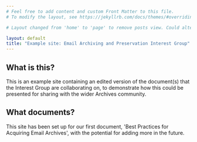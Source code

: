 ```yaml
---
# Feel free to add content and custom Front Matter to this file.
# To modify the layout, see https://jekyllrb.com/docs/themes/#overriding-theme-defaults

# Layout changed from 'home' to 'page' to remove posts view. Could alternatively just delete autogenerated posts directory

layout: default
title: "Example site: Email Archiving and Preservation Interest Group"
---
```

## What is this?
This is an example site containing an edited version of the document(s) that the Interest Group are collaborating on, to demonstrate how this could be presented for sharing with the wider Archives community.

## What documents?
This site has been set up for our first document, 'Best Practices for Acquiring Email Archives', with the potential for adding more in the future.
